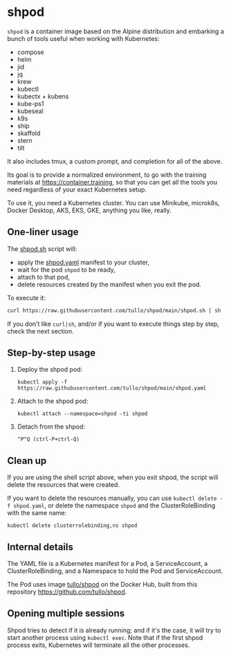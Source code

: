 # shpod

`shpod` is a container image based on the Alpine distribution and embarking a bunch of tools useful when working with Kubernetes:

- compose
- helm
- jid
- jq
- krew
- kubectl
- kubectx + kubens
- kube-ps1
- kubeseal
- k9s
- ship
- skaffold
- stern
- tilt

It also includes tmux, a custom prompt, and completion for all of the above.

Its goal is to provide a normalized environment, to go with the training materials at https://container.training, so that you can get all the tools you need regardless of your exact Kubernetes setup.

To use it, you need a Kubernetes cluster. You can use Minikube, microk8s, Docker Desktop, AKS, EKS, GKE, anything you like, really.

## One-liner usage

The [shpod.sh](shpod.sh) script will:

- apply the [shpod.yaml](shpod.yaml) manifest to your cluster,
- wait for the pod `shpod` to be ready,
- attach to that pod,
- delete resources created by the manifest when you exit the pod.

To execute it:

```bash
curl https://raw.githubusercontent.com/tullo/shpod/main/shpod.sh | sh
```

If you don't like `curl|sh`, and/or if you want to execute things step by step, check the next section.

## Step-by-step usage

1. Deploy the shpod pod:

   `kubectl apply -f https://raw.githubusercontent.com/tullo/shpod/main/shpod.yaml`

2. Attach to the shpod pod:

   `kubectl attach --namespace=shpod -ti shpod`

3. Detach from the shpod:

   `^P^Q (ctrl-P+ctrl-Q)`

## Clean up

If you are using the shell script above, when you exit shpod, the script will delete the resources that were created.

If you want to delete the resources manually, you can use `kubectl delete -f shpod.yaml`, or delete the namespace `shpod` and the ClusterRoleBinding with the same name:

`kubectl delete clusterrolebinding,ns shpod`

## Internal details

The YAML file is a Kubernetes manifest for a Pod, a ServiceAccount, a ClusterRoleBinding, and a Namespace to hold the Pod and ServiceAccount.

The Pod uses image [tullo/shpod](https://hub.docker.com/r/tullo/shpod) on the Docker Hub, built from this repository https://github.com/tullo/shpod.

## Opening multiple sessions

Shpod tries to detect if it is already running; and if it's the case, it will try to start another process using `kubectl exec`. Note that if the first shpod process exits, Kubernetes will terminate all the other processes.
